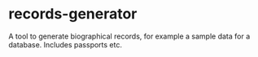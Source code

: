 # records-generator
A tool to generate biographical records, for example a sample data for a database. Includes passports etc.
